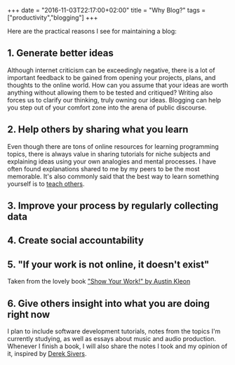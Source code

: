 +++
date = "2016-11-03T22:17:00+02:00"
title = "Why Blog?"
tags = ["productivity","blogging"]
+++

Here are the practical reasons I see for maintaining a blog:

## 1. Generate better ideas

Although internet criticism can be exceedingly negative, there is a lot of important feedback to be gained from opening your projects, plans, and thoughts to the online world. How can you assume that your ideas are worth anything without allowing them to be tested and critiqued? Writing also forces us to clarify our thinking, truly owning our ideas. Blogging can help you step out of your comfort zone into the arena of public discourse.

## 2. Help others by sharing what you learn

Even though there are tons of online resources for learning programming topics, there is always value in sharing tutorials for niche subjects and explaining ideas using your own analogies and mental processes. I have often found explanations shared to me by my peers to be the most memorable. It's also commonly said that the best way to learn something yourself is to [teach others](http://www.futurity.org/learning-students-teaching-741342).

## 3. Improve your process by regularly collecting data

## 4. Create social accountability

## 5. "If your work is not online, it doesn't exist"

Taken from the lovely book ["Show Your Work!" by Austin Kleon]()

## 6. Give others insight into what you are doing right now


I plan to include software development tutorials, notes from the topics I'm currently studying, as well as essays about music and audio production. Whenever I finish a book, I will also share the notes I took and my opinion of it, inspired by [Derek Sivers](https://sivers.org/book).
